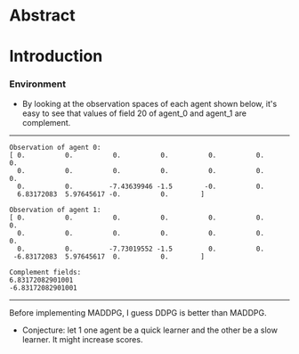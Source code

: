 # Abstract

# Introduction

### Environment
* By looking at the observation spaces of each agent shown below, it's easy to see that values of field 20 of agent_0 and agent_1 are complement.

---
```
Observation of agent 0:
[ 0.          0.          0.          0.          0.          0.          0.
  0.          0.          0.          0.          0.          0.          0.
  0.          0.         -7.43639946 -1.5        -0.          0.
  6.83172083  5.97645617 -0.          0.        ]

Observation of agent 1:
[ 0.          0.          0.          0.          0.          0.          0.
  0.          0.          0.          0.          0.          0.          0.
  0.          0.         -7.73019552 -1.5         0.          0.
 -6.83172083  5.97645617  0.          0.        ]

Complement fields:
6.83172082901001
-6.83172082901001
```
---

Before implementing MADDPG, I guess DDPG is better than MADDPG.

* Conjecture: let 1 one agent be a quick learner and the other be a slow learner. It might increase scores.